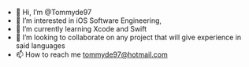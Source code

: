 - 👋 Hi, I’m @Tommyde97
- 👀 I’m interested in iOS Software Engineering, 
- 🌱 I’m currently learning Xcode and Swift
- 💞️ I’m looking to collaborate on any project that will give experience in said languages
- 📫 How to reach me tommyde97@hotmail.com

<!---
Tommyde97/Tommyde97 is a ✨ special ✨ repository because its `README.md` (this file) appears on your GitHub profile.
You can click the Preview link to take a look at your changes.
--->
